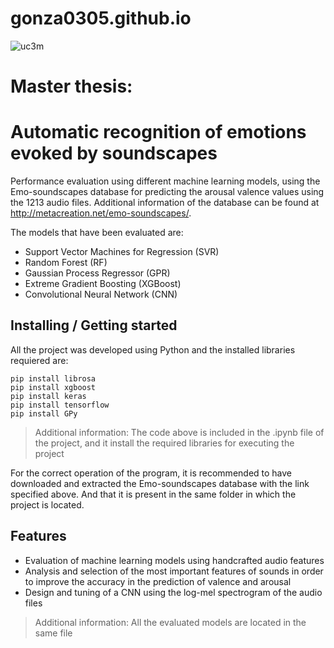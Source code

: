 # gonza0305.github.io

![uc3m](http://materplat.org/wp-content/uploads/LogoUC3M.jpg)

# Master thesis:

# Automatic recognition of emotions evoked by soundscapes


Performance evaluation using different machine learning models, using the Emo-soundscapes database for predicting the arousal valence values using the 1213 audio files. Additional information of the database can be found at http://metacreation.net/emo-soundscapes/.

The models that have been evaluated are:

* Support Vector Machines for Regression (SVR)
* Random Forest (RF)
* Gaussian Process Regressor (GPR)
* Extreme Gradient Boosting (XGBoost)
* Convolutional Neural Network (CNN) 

## Installing / Getting started

All the project was developed using Python and the installed libraries requiered are:

```shell
pip install librosa
pip install xgboost
pip install keras
pip install tensorflow
pip install GPy 
```
> Additional information:
The code above is included in the .ipynb file of the project, and it install the required libraries for executing the project

For the correct operation of the program, it is recommended to have downloaded and extracted the Emo-soundscapes database with the link specified above. And that it is present in the same folder in which the project is located.


## Features

* Evaluation of machine learning models using handcrafted audio features
* Analysis and selection of the most important features of sounds in order to improve the accuracy in the prediction of valence and arousal
* Design and tuning of a CNN using the log-mel spectrogram of the audio files

> Additional information:
All the evaluated models are located in the same file

